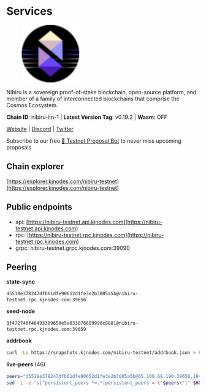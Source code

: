 # Services

<figure><img src="https://raw.githubusercontent.com/kj89/cosmos-images/main/logos/nibiru.png" width="150" alt=""><figcaption></figcaption></figure>

Nibiru is a sovereign proof-of-stake blockchain, open-source platform,  and member of a family of interconnected blockchains that comprise the Cosmos Ecosystem.

**Chain ID**: nibiru-itn-1 | **Latest Version Tag**: v0.19.2 | **Wasm**: OFF

[Website](https://nibiru.fi) | [Discord](https://discord.gg/nibiru) | [Twitter](https://twitter.com/NibiruChain)



Subscribe to our free [🤖 Testnet Proposal Bot](https://t.me/kjnodes_testnet_proposal_bot) to never miss upcoming proposals


## Chain explorer
[https://explorer.kjnodes.com/nibiru-testnet](https://explorer.kjnodes.com/nibiru-testnet)

## Public endpoints

* api: [https://nibiru-testnet.api.kjnodes.com](https://nibiru-testnet.api.kjnodes.com)
* rpc: [https://nibiru-testnet.rpc.kjnodes.com](https://nibiru-testnet.rpc.kjnodes.com)
* grpc: nibiru-testnet.grpc.kjnodes.com:39090

## Peering

**state-sync**

```text
d5519e378247dfb61dfe90652d1fe3e2b3005a5b@nibiru-testnet.rpc.kjnodes.com:39656
```

**seed-node**

```text
3f472746f46493309650e5a033076689996c8881@nibiru-testnet.rpc.kjnodes.com:39659
```

**addrbook**
```bash
curl -Ls https://snapshots.kjnodes.com/nibiru-testnet/addrbook.json > $HOME/.nibid/config/addrbook.json
```

**live-peers** (46)
```bash
peers="d5519e378247dfb61dfe90652d1fe3e2b3005a5b@65.109.68.190:39656,104a00413d0fc7ec208c810c50d49932da355bd5@129.226.159.141:26656,c7200f56b26a10a24f22a45956670d9d461ccec7@43.133.1.80:26657,a3de1f505133b416a47f546b4d4ccbdc442a891b@84.46.251.68:26656,30abc253688f7e70a6dcae9f0850e41a0245db3a@129.226.148.203:26656,6568b4c2717f268f0444efaafbe4e0b2ec8ee42f@35.235.71.5:26656,785ffb99f8724319d44254cbb47b3428aaaa25a5@38.242.236.134:26656,39ce82b6613c327f2bbc4cedc3a25dbf0bf8094e@38.242.252.137:26656,0cdd0e30f346f02eee2a0ad01887dac627339dd2@35.247.95.191:26656,b1af4abe01b761e62a93442f9f51ee7618a8c227@89.117.60.209:26656,a7af0a0d8d275ca4d42cd1d1e9e13341bd7a05b6@144.126.137.225:26656,26578420065108888a363ffa309ce9924953de35@65.108.66.34:28056,4715d949ee0ed2be527a21a6a8d0985430103017@109.205.182.232:26656,3ba24f6d5495a03cd69039ec069bbdc01d659345@45.140.185.94:26656,6eaeb52b50acc6166f3e6e835f4e5e80cd91247d@38.242.227.109:26656,6278249e376e9784219e317ad9aeb849a20d98dc@43.130.233.163:26656,da12ccc20e8f2cc5105687a228b57deab377bb3f@38.242.247.198:26656,3dda5a3ff23276eaa9ff15f15c4d74e87e0b1f23@185.192.97.46:26656,79299dd7298ae840a58a8418354caa3ccd127242@64.226.86.91:26656,dbbe8bf064974f84c3ecd605c3bf2f8b369aecb0@154.26.157.249:26656,45fc930b8815f720cf83c0fa512a9d9f85cfae12@38.242.247.163:26656,ec2130105461f66fd6409e9e01e89f28cd95a5a1@80.89.230.251:26656,0a497e7786b83a23373267d849111c2a4830f7d0@5.161.193.72:26656,7685c50934491640cc4c082a687d4d7c140a0816@38.242.226.1:26656,766f17b24c11b5eac20cf938f619bc2e43331988@38.242.229.238:26656,2bfd18d860513e6f0f8c56d4d941b975bf825a50@173.249.7.203:36656,1587dd54b6e1f373ccf61401980816fbd7f7e43a@35.232.147.245:26656,0b8d505543754254d727b4497ebd4b4c98cb73df@188.120.233.16:26656,6dac2f8baeb71ccc594f0633d957ec9c8dc66b26@82.208.23.76:26656,aac16ac16e941f944c3c911db963e23159c6d637@38.242.246.213:26656,f1c13943279cb0699df0df3601781c7a25f8f33e@104.200.20.52:26656,7d3867934f0664832f782e3579e30686b069c473@109.123.250.109:26656,8feeaa63f895fdd83ae7db7c2647f7a2a2342704@38.242.219.189:26656,a5d86a0a4ff35663b378a314aa9aa372ab1c5060@185.250.37.35:26656,f4fa2e13e64628d96f9158a6a2afbb19ebac574e@85.190.246.120:26656,e5cdb3aa2866774e22466e4643b10d29b1ed43d5@38.242.129.14:26656,51ed3cdd1490d47ce8846592d1ff881453dd9f93@84.46.250.179:26656,09c448fc4eeb7810e348f638c13209c2c4eb2edb@77.120.115.138:39656,6ab457c813d267ecfcc40d50ccbe541bb2d6a9f5@193.187.129.79:26656,5ca8dde89e1ccd818f6ae0e04f33847e59d28801@45.94.58.240:26656,762caf31183f0a718ab7d530a9c1cf22521bb291@185.202.236.246:26656,80a6281e052365e652c119326e78bf97feb50f31@34.85.91.205:26656,6173aa0fb340ab41724d72339d164a86e7a6d0ac@185.229.119.95:26656,7b87794d53aad453ac1567f91111ca323904c001@65.108.59.67:26656,5d7549f1d6b2de36f0c45a16ffbd403af2060a36@38.242.154.142:39656,b0c3f66738fb5b2006f8d2ff99ed5a27c1cfc551@84.21.171.146:26656"
sed -i -e "s|^persistent_peers *=.*|persistent_peers = \"$peers\"|" $HOME/.nibid/config/config.toml
```
